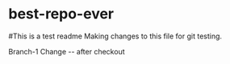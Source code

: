 # best-repo-ever

#This is a test readme
Making changes
to this file for git testing.

Branch-1 Change -- after checkout

